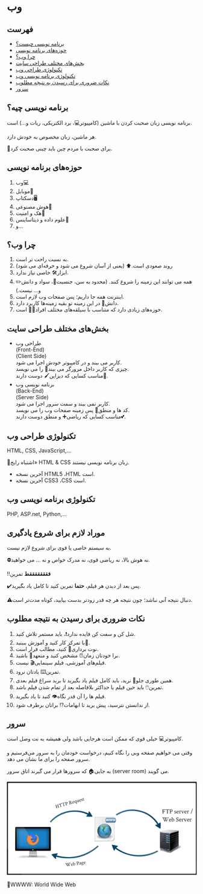 <div dir=”rtl”>

# وب

## فهرست

* [برنامه نویسی چیست؟](#برنامه-نویسی-چیه)
* [حوزه‌های برنامه نویسی](#حوزههای-برنامه-نویسی)
* [چرا وب؟](#چرا-وب)
* [بخش‌های مختلف طراحی سایت](#بخشهای-مختلف-طراحی-سایت)
* [تکنولوژی طراحی وب](#تکنولوژی-طراحی-وب)
* [تکنولوژی برنامه نویسی وب](#تکنولوژی-برنامه-نویسی-وب)
* [نکات ضروری برای رسیدن به نتیجه مطلوب](#نکات-ضروری-برای-رسیدن-به-نتیجه-مطلوب)
* [سرور](#سرور)

## برنامه نویسی چیه؟ 

برنامه نویسی زبان صحبت کردن با ماشین (کامپیوتر:computer:، برد الکتریکی، ربات و...) است.

هر ماشین، زبان مخصوص به خودش دارد.

:pushpin:برای صحبت با مردم چین باید چینی صحبت کرد.

## حوزه‌های برنامه نویسی

1. وب:computer:
2. موبایل:iphone:
3. دسکتاپ:desktop_computer:
4. هوش مصنوعی:brain:
5. هک و امنیت:closed_lock_with_key:
6. علوم داده و دیتاساینس:floppy_disk:
7. و...

## چرا وب؟

1. به نسبت راحت تر است.
2. روند صعودی است.:arrow_up: (یعنی از آسان شروع می شود و حرفه‌ای می شود)
3. ابزار:hammer_and_wrench: خاصی نیاز ندارد.
4. همه می توانند این زمینه را شروع کنند. (محدود به سن، جنسیت:couple:، سواد و دانش:pencil2: و... نیست.)
5. اینترنت همه جا داریم؛ پس صفحات وب لازم است.
6. دانش:open_book: در این زمینه تو بقیه زمینه‌ها کاربرد دارد.
7. حوزه‌های زیادی دارد که متناسب با سیلقه‌های مختلف افراد:man_technologist: است.

## بخش‌های مختلف طراحی سایت

- طراحی وب<br>
(Front-End)<br>
(Client Side)<br>
کاربر می بیند و در کامپیوتر خودش اجرا می شود.<br>
چیزی که کاربر داخل مرورگر می بیند:eyes: را می نویسد.<br>
مناسب کسایی که دیزاین:paintbrush: دوست دارند:sparkling_heart:.
- برنامه نویسی وب<br>
(Back-End)<br>
(Server Side)<br>
کاربر نمی بیند و سمت سرور اجرا می شود.<br>
کد ها و منطق:brain: پس زمینه صفحات وب را می نویسد.<br>
مناسب کسایی که ریاضی:heavy_plus_sign: و منطق دوست دارند:two_hearts:.

## تکنولوژی طراحی وب

HTML, CSS, JavaScript,…

:pushpin:اشتباه رایج» HTML & CSS زبان برنامه نویسی نیستند.

* آخرین نسخه HTML5 ،HTML است.
* آخرین نسخه CSS3 ،CSS است.

## تکنولوژی برنامه نویسی وب

PHP, ASP.net, Python,…

## موراد لازم برای شروع یادگیری

به سیستم خاصی یا قوی برای شروع لازم نیست.

:no_entry:نه هوش بالا، نه ریاضی قوی، نه مدرک خواص و نه ... می خواهید.

:bangbang:<strong>فقققققققط</strong> تمرین

:heavy_check_mark:پس بعد از دیدن هر فیلم، <strong>حتما</strong> تمرین کنید تا کامل یاد بگیرید.

:warning:دنبال نتیجه آنی نباشد؛ چون نتیجه هر چه قدر زودتر بدست بیایید، کوتاه مدت‌تر است.

## نکات ضروری برای رسیدن به نتیجه مطلوب

1. شل کن و سفت کن فایده ندارد:exclamation:، باید مستمر تلاش کنید.
2. با تمرکز کار کنید و آموزش ببینید:eyes:.
3. نوت برداری:pencil: کنید، مطالب فرار است.
4. برا خودتان زمان:alarm_clock: مشخص کنید و متعهد:handshake: باشید.
5. فیلم‌های آموزشی، فیلم سینمایی:clapper: نیست.
6. تمرین:keyboard: یادتان نرود.
7. همین طوری جلو:walking: نرید، باید کامل فیلم یاد بگیرید تا برید سراغ فیلم بعدی.
8. تمرین:computer_mouse: باید حین فیلم یا حداکثر بلافاصله بعد از تمام شدن فیلم باشد.
9. فیلم ها را آن قدر نگاه:eye: کنید تا یاد بگیرید.
10. از ندانستن نترسید، پیش برید تا ابهامات:interrobang: براتان برطرف شود.

## سرور

کامپیوتر:computer: خیلی قوی که ممکن است هرجایی باشد ولی همیشه به نت وصل است.

وقتی می خواهیم صفحه وبی را نگاه کنیم، درخواست خودمان را به سرور می‌فرستیم و سرور صفحه را برای ما نشان می دهد.

به جایی:house: که سرورها قرار می گیرند اتاق سرور (server room) می گویند.

<p align="center">
    <img src="./web_road.png" alt="request & response road">
</p>

:pushpin:WWWW: World Wide Web
</div>
